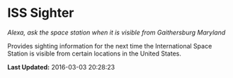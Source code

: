 # ISS Sighter
*Alexa, ask the space station when it is visible from Gaithersburg Maryland*

Provides sighting information for the next time the International Space Station  is visible from certain locations in the United States.

**Last Updated:** 2016-03-03 20:28:23